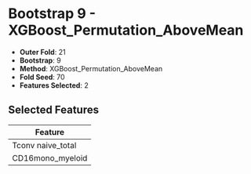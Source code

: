 # Bootstrap 9 - XGBoost_Permutation_AboveMean

- **Outer Fold**: 21
- **Bootstrap**: 9
- **Method**: XGBoost_Permutation_AboveMean
- **Fold Seed**: 70
- **Features Selected**: 2

## Selected Features

| Feature |
|---------|
| Tconv naive_total |
| CD16mono_myeloid |
